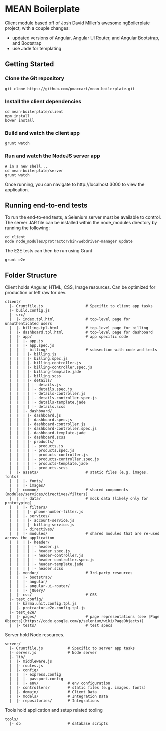 # MEAN Boilerplate

Client module based off of Josh David Miller's awesome ngBoilerplate project, with a couple changes:
- updated versions of Angular, Angular UI Router, and Angular Bootstrap, and Bootstrap
- use Jade for templating

## Getting Started
### Clone the Git repository

```shell
git clone https://github.com/pmaccart/mean-boilerplate.git
```

### Install the client dependencies

```shell
cd mean-boilerplate/client
npm install
bower install
```

### Build and watch the client app
```shell
grunt watch
```

### Run and watch the NodeJS server app
```shell
# in a new shell...
cd mean-boilerplate/server
grunt watch
```

Once running, you can navigate to http://localhost:3000 to view the application.

## Running end-to-end tests
To run the end-to-end tests, a Selenium server must be available to control. The server JAR file
can be installed within the node_modules directory by running the following:
```shell
cd client
node node_modules/protractor/bin/webdriver-manager update
```

The E2E tests can then be run using Grunt
```shell
grunt e2e
```

## Folder Structure

Client holds Angular, HTML, CSS, Image resources. Can be optimized for production or left raw for dev.

    client/
      |- Gruntfile.js                   # Specific to client app tasks
      |- build.config.js
      |- src/
      |  |- index.tpl.html              # top-level page for unauthenticated users
      |  |- billing.tpl.html            # top-level page for billing
      |  |- dashboard.tpl.html          # top-level page for dashboard
      |  |- app/                        # app specific code
      |  |  |- app.js
      |  |  |- app.spec.js
      |  |  |- billing/                 # subsection with code and tests
      |  |  | |- billing.js
      |  |  | |- billing.spec.js
      |  |  | |- billing-controller.js
      |  |  | |- billing-controller.spec.js
      |  |  | |- billing-template.jade
      |  |  | |- billing.scss
      |  |  | |- details/
      |  |  | | |- details.js
      |  |  | | |- details.spec.js
      |  |  | | |- details-controller.js
      |  |  | | |- details-controller.spec.js
      |  |  | | |- details-template.jade
      |  |  | | |- details.scss
      |  |  |- dashboard/
      |  |  | |- dashboard.js
      |  |  | |- dashboard.spec.js
      |  |  | |- dashboard-controller.js
      |  |  | |- dashboard-controller.spec.js
      |  |  | |- dashboard-template.jade
      |  |  | |- dashboard.scss
      |  |  | |- products/
      |  |  | | |- products.js
      |  |  | | |- products.spec.js
      |  |  | | |- products-controller.js
      |  |  | | |- products-controller.spec.js
      |  |  | | |- products-template.jade
      |  |  | | |- products.scss
      |  |- assets/                     # static files (e.g. images, fonts)
      |  |  |- fonts/
      |  |  |- images/
      |  |- common/                     # shared components (modules/services/directives/filters)
      |  |  |- data/                    # mock data (likely only for prototyping)
      |  |  |- filters/
      |  |  | |- phone-number-filter.js
      |  |  |- services/
      |  |  | |- account-service.js
      |  |  | |- billing-service.js
      |  |  |- directives/
      |  |  |- modules/                 # shared modules that are re-used across the application
      |  |  | |- header/
      |  |  | | |- header.js
      |  |  | | |- header.spec.js
      |  |  | | |- header-controller.js
      |  |  | | |- header-controller.spec.js
      |  |  | | |- header-template.jade
      |  |  | | |- header.scss
      |  |- vendor/                     # 3rd-party resources
      |  |  |- bootstrap/
      |  |  |- angular/
      |  |  |- angular-ui-router/
      |  |  |- jQuery/
      |  |- css/                        # CSS
      |- test_config/
      |  |- karma.unit.config.tpl.js
      |  |- protractor.e2e.config.tpl.js
      |- test_e2e/
      |  |- pages/                      # page representations (see [Page Objects](https://code.google.com/p/selenium/wiki/PageObjects))
      |  |- tests/                      # test specs


Server hold Node resources.

    server/
      |- Gruntfile.js           # Specific to server app tasks
      |- server.js              # Node server
      |- lib/
      |  |- middleware.js
      |  |- routes.js
      |  |- config/
      |  |  |- express.config
      |  |  |- passport.config
      |  |  |- env/             # env configuration
      |  |- controllers/        # static files (e.g. images, fonts)
      |  |- domain/             # Client Data
      |  |- models/             # Integration Data
      |  |- repositories/       # Integrations


Tools hold application and setup related tooling

    tools/
      |- db                     # database scripts







